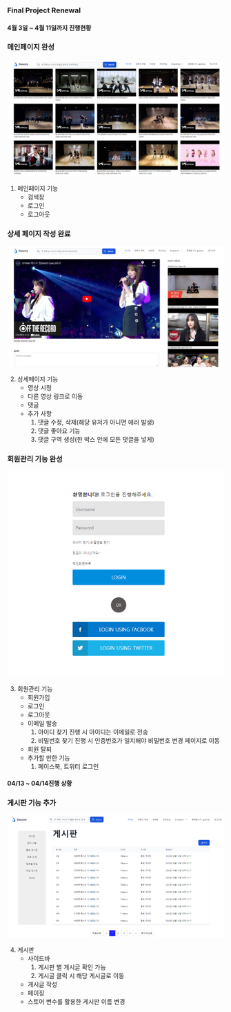 ### Final Project Renewal

#### 4월 3일 ~ 4월 11일까지 진행현황
### 메인페이지 완성
![](/images/main.PNG)  

1. 메인페이지 기능
    + 검색창
    + 로그인
    + 로그아웃

### 상세 페이지 작성 완료
![](/images/detail.PNG)  

2. 상세페이지 기능
    + 영상 시청
    + 다른 영상 링크로 이동
    + 댓글
    + 추가 사항
        1. 댓글 수정, 삭제(해당 유저가 아니면 에러 발생)
        2. 댓글 좋아요 기능
        3. 댓글 구역 생성(한 박스 안에 모든 댓글을 넣게)

### 회원관리 기능 완성
![](/images/user.PNG)  

3. 회원관리 기능
    + 회원가입
    + 로그인
    + 로그아웃
    + 이메일 발송  
        1. 아이디 찾기 진행 시 아이디는 이메일로 전송
        2. 비밀번호 찾기 진행 시 인증번호가 일치해야 비밀번호 변경 페이지로 이동
    + 회원 탈퇴  
    + 추가할 만한 기능  
        1. 페이스북, 트위터 로그인

#### 04/13 ~ 04/14진행 상황
### 게시판 기능 추가
![](/images/board.PNG)

4. 게시판
    + 사이드바
        1. 게시판 별 게시글 확인 가능
        2. 게시글 클릭 시 해당 게시글로 이동
    + 게시글 작성
    + 페이징
    + 스토어 변수를 활용한 게시판 이름 변경